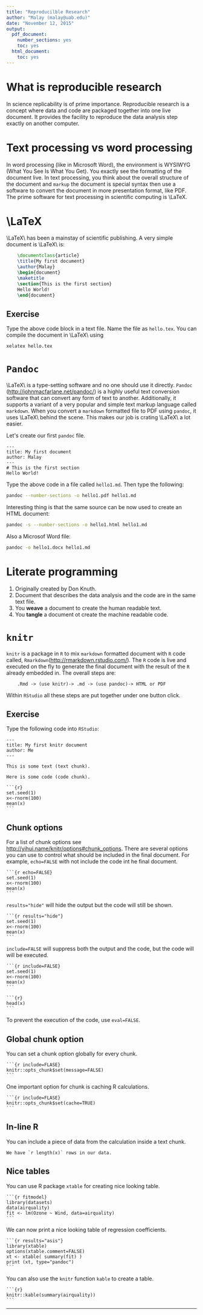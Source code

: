 ```yaml
---
title: "Reproducilble Research"
author: "Malay (malay@uab.edu)"
date: "November 12, 2015"
output:
  pdf_document:
    number_sections: yes
    toc: yes
  html_document:
    toc: yes
---
```


# What is reproducible research

In science replicability is of prime importance. Reproducible research is a concept where data and code are packaged together into one live document. It provides the facility to reproduce the data analysis step exactly on another computer.

# Text processing vs word processing

In word processing (like in Microsoft Word), the environment is WYSIWYG (What You See Is What You Get). You exactly see the formatting of the document live. In text processing, you think about the overall structure of the document and `markup` the document is special syntax then use a software to convert the document in more presentation format, like PDF. The prime software for text processing in scientific computing is \LaTeX.


# \LaTeX

\LaTeX\ has been a mainstay of scientific publishing. A very simple document is \LaTeX\ is:

```latex
    \documentclass{article}
    \title{My first document}
    \author{Malay}
    \begin{document}
    \maketitle
    \section{This is the first section}
    Hello World!
    \end{document}
```

## Exercise
Type the above code block in a text file. Name the file as `hello.tex`. You can compile the document in \LaTeX\ using

```bash
xelatex hello.tex
```

# `Pandoc`
\LaTeX\ is a type-setting software and no one should use it directly. `Pandoc` (<http://johnmacfarlane.net/pandoc/>) is a highly useful text conversion software that can convert any form of text to another. Additionally, it supports a variant of a very popular and simple text markup language called `markdown`. When you convert a `markdown` formatted file to PDF using `pandoc`, it uses \LaTeX\ behind the scene. This makes our job is crating \LaTeX\ a lot easier.

Let's create our first `pandoc` file.

```{.markdown}
---
title: My first document
author: Malay
---
# This is the first section
Hello World!
```
Type the above code in a file called `hello1.md`. Then type the following:


```bash
pandoc --number-sections -o hello1.pdf hello1.md
```
Interesting thing is that the same source can be now used to create an HTML document:


```bash
pandoc -s --number-sections -o hello1.html hello1.md
```
Also a Microsof Word file:


```bash
pandoc -o hello1.docx hello1.md
```

# Literate programming

1. Originally created by Don Knuth.
2. Document that describes the data analysis and the code are in the same text file.
3. You **weave** a document to create the human readable text.
4. You **tangle** a document ot create the machine readable code.

# `knitr`
`knitr` is a package in `R` to mix `markdown` formatted document with `R` code called, `Rmarkdown`(<http://rmarkdown.rstudio.com/>). The `R` code is live and executed on the fly to generate the final document with the result of the `R` already embedded in. The overall steps are:

```
	.Rmd -> (use knitr)-> .md -> (use pandoc)-> HTML or PDF
```
Within `RStudio` all these steps are put together under one button click.

## Exercise

Type the following code into `RStudio`:


    ---
    title: My first knitr document
    author: Me
    ---

    This is some text (text chunk).

    Here is some code (code chunk).

    ```{r}
    set.seed(1)
    x<-rnorm(100)
    mean(x)
    ```

## Chunk options

For a list of chunk options see <http://yihui.name/knitr/options#chunk_options>. There are several options you can use to control what should be included in the final document. For example, `echo=FALSE` with not include the code int he final document.

    ```{r echo=FALSE}
    set.seed(1)
    x<-rnorm(100)
    mean(x)
    ```

`results="hide"` will hide the output but the code will still be shown.

    ```{r results="hide"}
    set.seed(1)
    x<-rnorm(100)
    mean(x)
    ```

`include=FALSE` will suppress both the output and the code, but the code will will be executed.

    ```{r include=FALSE}
    set.seed(1)
    x<-rnorm(100)
    mean(x)
    ```

    ```{r}
    head(x)
    ```

To prevent the execution of the code, use `eval=FALSE`.

## Global chunk option

You can set a chunk option globally for every chunk.

    ```{r include=FLASE}
    knitr::opts_chunk$set(message=FALSE)
    ```

One important option for chunk is caching R calculations.

    ```{r include=FLASE}
    knitr::opts_chunk$set(cache=TRUE)
    ```

## In-line R

You can include a piece of data from the calculation inside a text chunk.

    We have `r length(x)` rows in our data.


## Nice tables

You can use R package `xtable` for creating nice looking table.

    ```{r fitmodel}
    library(datasets)
    data(airquality)
    fit <- lm(Ozone ~ Wind, data=airquality)
    ```
We can now print a nice looking table of regression coefficients.

    ```{r results="asis"}
    library(xtable)
    options(xtable.comment=FALSE)
    xt <- xtable( summary(fit) )
    print (xt, type="pandoc")
    ```

You can also use the `knitr` function `kable` to create a table.

    ```{r}
    knitr::kable(summary(airquality))
    ```  

* * * *
